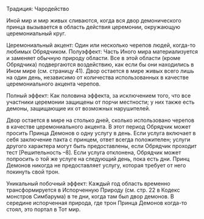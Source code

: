 Традиция: Чародейство

Иной мир и мир живых сливаются, когда вся двор демонического принца вызывается в область действия церемонии, окружающую церемониальный круг.

Церемониальный акцент: Один или несколько черепов людей, когда-то любимых Обрядчиком.
Полуэффект: Часть Иного мира материализуется и заменяет обычную природу области. Все в этой области (кроме Обрядчика) подвергаются воздействию, как если бы они находились в Ином мире (см. страницу 41). Двор остается в мире живых всего лишь на один день, независимо от количества использованных в качестве церемониального акцента черепов.

Полный эффект: Как половина эффекта, за исключением того, что все участники церемонии защищены от порчи местности; у них также есть демоны, защищающие их от возможных нарушителей. 

Двор остается в мире на столько дней, сколько использовано черепов в качестве церемониального акцента. В этот период Обрядчик может просить Принца Демонов о одну услугу в день. Если услуга включает в себя заключение пакта с принцем, ответ всегда положителен; услуги другого характера могут быть предоставлены, если Обрядчик 
проходит тест [Решительность –8]. Если услуга отклонена, Обрядчик может попросить о той же услуге на следующий день, пока есть дни. Принц Демонов никогда не предоставляет услугу, которая требует от него покинуть свой трон.

Уникальный побочный эффект: Каждый год область временно трансформируется в Испорченную Природу (см. стр. 22 в Кодекс монстров Симбарума) в те дни, когда
там был двор демонов. В середине испорченная природа, где трон Принца Демонов
когда-то стоял, это портал в Тот мир.